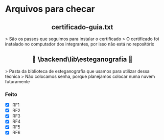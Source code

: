 
# Arquivos para checar

##
<h2 align="center">certificado-guia.txt</h2>
> São os passos que seguimos para instalar o certificado
> O certificado foi instalado no computador dos integrantes, por isso não está no reposítório

##
<h2 align="center">🚧 \backend\lib\esteganografia 🚧</h2>
> Pasta da biblioteca de esteganografia que usamos para utilizar dessa técnica
> Não colocamos senha, porque planejamos colocar numa nuvem futuramente

### Feito
- [x] RF1
- [x] RF2
- [x] RF3
- [x] RF4
- [x] RF5
- [x] RF6